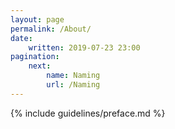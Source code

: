 ```yaml
---
layout: page
permalink: /About/
date:
    written: 2019-07-23 23:00
pagination:
    next:
        name: Naming
        url: /Naming
---
```


{% include guidelines/preface.md %}
